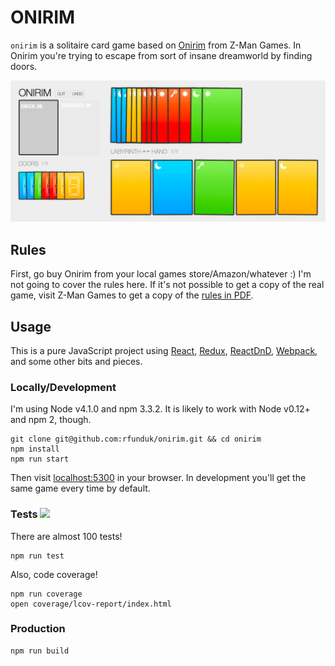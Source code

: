 # ONIRIM

`onirim` is a solitaire card game based on [Onirim][Onirim] from
Z-Man Games. In Onirim you're trying to escape from sort of insane
dreamworld by finding doors.

![Screenshot](./screenshot.png)

[Onirim]: http://zmangames.com/product-details.php?id=1536


## Rules

First, go buy Onirim from your local games store/Amazon/whatever :)
I'm not going to cover the rules here. If it's not possible
to get a copy of the real game, visit Z-Man Games to get
a copy of the [rules in PDF][PDF].

[PDF]: http://zmangames.com/rulebooks/Onirim.pdf


## Usage

This is a pure JavaScript project using [React][React], [Redux][Redux],
[ReactDnD][ReactDnD], [Webpack][Webpack], and some other bits and pieces.

[React]: http://facebook.github.io/react/
[Redux]: https://github.com/rackt/redux
[ReactDnD]: http://gaearon.github.io/react-dnd/
[Webpack]: http://webpack.github.io/


### Locally/Development

I'm using Node v4.1.0 and npm 3.3.2. It is likely to
work with Node v0.12+ and npm 2, though.

    git clone git@github.com:rfunduk/onirim.git && cd onirim
    npm install
    npm run start

Then visit [localhost:5300](http://localhost:5300) in your browser.
In development you'll get the same game every time by default.


### Tests <img src='https://travis-ci.org/rfunduk/onirim.svg' />

There are almost 100 tests!

    npm run test

Also, code coverage!

    npm run coverage
    open coverage/lcov-report/index.html


### Production

    npm run build
